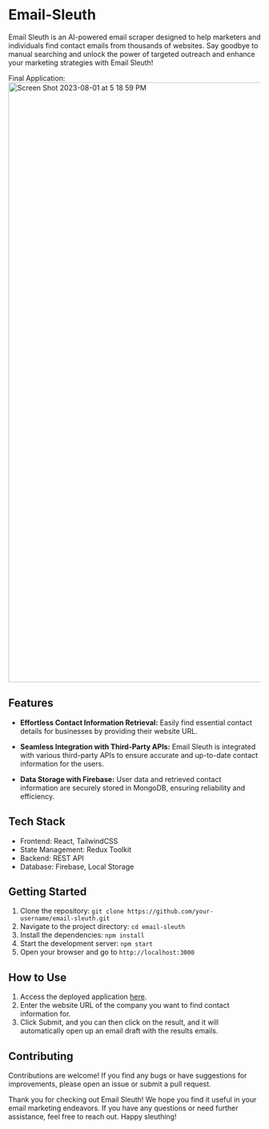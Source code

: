 # Email-Sleuth
 Email Sleuth is an AI-powered email scraper designed to help marketers and individuals find contact emails from thousands of websites. Say goodbye to manual searching and unlock the power of targeted outreach and enhance your marketing strategies with Email Sleuth!

Final Application:
<img width="1195" alt="Screen Shot 2023-08-01 at 5 18 59 PM" src="https://github.com/Tkota10/Email-Sleuth/assets/68127292/715c291a-d312-4a1c-991b-f80e40c5b57b">



## Features

- **Effortless Contact Information Retrieval:** Easily find essential contact details for businesses by providing their website URL.

- **Seamless Integration with Third-Party APIs:** Email Sleuth is integrated with various third-party APIs to ensure accurate and up-to-date contact information for the users.

- **Data Storage with Firebase:** User data and retrieved contact information are securely stored in MongoDB, ensuring reliability and efficiency.

## Tech Stack

- Frontend: React, TailwindCSS
- State Management: Redux Toolkit
- Backend: REST API
- Database: Firebase, Local Storage

## Getting Started

1. Clone the repository: `git clone https://github.com/your-username/email-sleuth.git`
2. Navigate to the project directory: `cd email-sleuth`
3. Install the dependencies: `npm install`
4. Start the development server: `npm start`
5. Open your browser and go to `http://localhost:3000`

## How to Use

1. Access the deployed application [here](https://email-sleuth.vercel.app/).
2. Enter the website URL of the company you want to find contact information for.
3. Click Submit, and you can then click on the result, and it will automatically open up an email draft with the results emails.

## Contributing

Contributions are welcome! If you find any bugs or have suggestions for improvements, please open an issue or submit a pull request.

Thank you for checking out Email Sleuth! We hope you find it useful in your email marketing endeavors. If you have any questions or need further assistance, feel free to reach out. Happy sleuthing!
